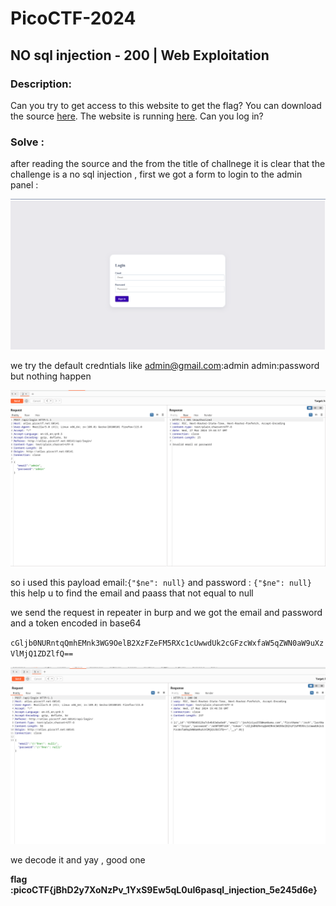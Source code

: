 # PicoCTF-2024

## NO sql injection - 200 | Web Exploitation

### Description:

Can you try to get access to this website to get the flag?
You can download the source [here](https://artifacts.picoctf.net/c_atlas/31/app.tar.gz).
The website is running [here](http://atlas.picoctf.net:60141/). Can you log in?

### Solve :

after reading the source and the from the title of challnege it is clear that the challenge is a no sql injection , first we got a form to login to the admin panel : 

![alt text](<Screenshot/Screenshot from 2024-03-27 19-43-42.png>)

we try the default credntials like admin@gmail.com:admin admin:password but nothing happen 

![alt text](<Screenshot/Screenshot from 2024-03-27 19-45-18.png>)

so i used this payload email:`{"$ne": null}` and password : `{"$ne": null}` 
this help u to find the email and paass that not equal to null 

we send the request in repeater in burp and we got the email and password and a token encoded in base64 

``cGljb0NURntqQmhEMnk3WG9OelB2XzFZeFM5RXc1cUwwdUk2cGFzcWxfaW5qZWN0aW9uXzVlMjQ1ZDZlfQ==``

![alt text](<Screenshot/Screenshot from 2024-03-27 19-47-19.png>)


we decode it and yay , good one 


**flag :picoCTF{jBhD2y7XoNzPv_1YxS9Ew5qL0uI6pasql_injection_5e245d6e}**



